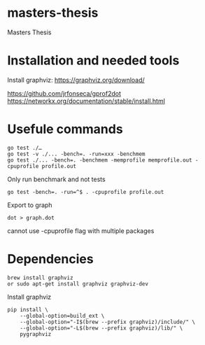 # masters-thesis
Masters Thesis



# Installation and needed tools
Install graphviz: https://graphviz.org/download/


https://github.com/jrfonseca/gprof2dot
https://networkx.org/documentation/stable/install.html

# Usefule commands

```
go test ./…
go test -v ./... -bench=. -run=xxx -benchmem
go test ./... -bench=. -benchmem -memprofile memprofile.out -cpuprofile profile.out
```

Only run benchmark and not tests
```
go test -bench=. -run=^$ . -cpuprofile profile.out
```

Export to graph
```
dot > graph.dot
```

cannot use -cpuprofile flag with multiple packages


# Dependencies

```
brew install graphviz
or sudo apt-get install graphviz graphviz-dev
```

Install graphviz
```
pip install \         
    --global-option=build_ext \
    --global-option="-I$(brew --prefix graphviz)/include/" \
    --global-option="-L$(brew --prefix graphviz)/lib/" \
    pygraphviz
```